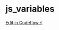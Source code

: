 # js_variables

[Edit in Codeflow ⚡️](https://stackblitz.com/~/github.com/vinnugollakoti/js_variables)